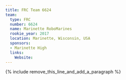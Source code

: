 ```yaml
---
title: FRC Team 6624
team:
  type: FRC
  number: 6624
  name: Marinette RoboMarines
  rookie_year: 2017
  location: Marinette, Wisconsin, USA
  sponsors:
  - Marinette High
  links:
    Website:
---
```


{% include remove_this_line_and_add_a_paragraph %}